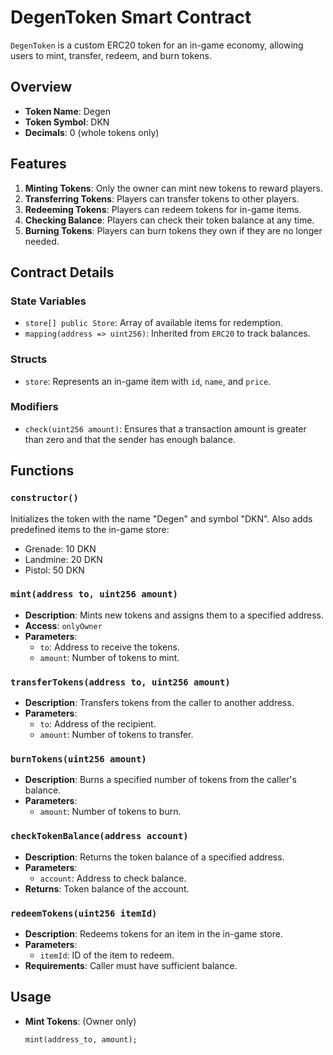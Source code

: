 # DegenToken Smart Contract

`DegenToken` is a custom ERC20 token for an in-game economy, allowing users to mint, transfer, redeem, and burn tokens.

## Overview

- **Token Name**: Degen
- **Token Symbol**: DKN
- **Decimals**: 0 (whole tokens only)

## Features

1. **Minting Tokens**: Only the owner can mint new tokens to reward players.
2. **Transferring Tokens**: Players can transfer tokens to other players.
3. **Redeeming Tokens**: Players can redeem tokens for in-game items.
4. **Checking Balance**: Players can check their token balance at any time.
5. **Burning Tokens**: Players can burn tokens they own if they are no longer needed.

## Contract Details

### State Variables

- `store[] public Store`: Array of available items for redemption.
- `mapping(address => uint256)`: Inherited from `ERC20` to track balances.

### Structs

- `store`: Represents an in-game item with `id`, `name`, and `price`.

### Modifiers

- `check(uint256 amount)`: Ensures that a transaction amount is greater than zero and that the sender has enough balance.

## Functions

### `constructor()`

Initializes the token with the name "Degen" and symbol "DKN". Also adds predefined items to the in-game store:

- Grenade: 10 DKN
- Landmine: 20 DKN
- Pistol: 50 DKN

### `mint(address to, uint256 amount)`

- **Description**: Mints new tokens and assigns them to a specified address.
- **Access**: `onlyOwner`
- **Parameters**:
  - `to`: Address to receive the tokens.
  - `amount`: Number of tokens to mint.

### `transferTokens(address to, uint256 amount)`

- **Description**: Transfers tokens from the caller to another address.
- **Parameters**:
  - `to`: Address of the recipient.
  - `amount`: Number of tokens to transfer.

### `burnTokens(uint256 amount)`

- **Description**: Burns a specified number of tokens from the caller's balance.
- **Parameters**:
  - `amount`: Number of tokens to burn.

### `checkTokenBalance(address account)`

- **Description**: Returns the token balance of a specified address.
- **Parameters**:
  - `account`: Address to check balance.
- **Returns**: Token balance of the account.

### `redeemTokens(uint256 itemId)`

- **Description**: Redeems tokens for an item in the in-game store.
- **Parameters**:
  - `itemId`: ID of the item to redeem.
- **Requirements**: Caller must have sufficient balance.

## Usage

- **Mint Tokens**: (Owner only)
  ```solidity
  mint(address_to, amount);

